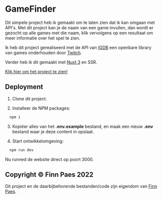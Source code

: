 
# GameFinder

Dit simpele project heb ik gemaakt om te laten zien dat ik kan omgaan met API's. Met dit project kan je de naam van een game invullen, dan wordt er gezocht op alle games met die naam, klik vervolgens op een resultaat om meer informatie over het spel te zien.

Ik heb dit project gerealiseerd met de API van [IGDB](https://www.igdb.com/) een openbare library van games onderhouden door [Twitch](https://www.twitch.tv/).

Verder heb ik dit gemaakt met [Nuxt 3](https://v3.nuxtjs.org/) en SSR.


[Klik hier om het project te zien!](https://gamefinder.finnpaes.nl)




## Deployment

1. Clone dit project.

2. Installeer de NPM packages:

```bash
  npm i
```

3. Kopiëer alles van het **.env.example** bestand, en maak een nieuw **.env** bestand waar je deze content in opslaat.

3. Start ontwikkelomgeving:

```bash
  npm run dev
```

Nu runned de website direct op poort 3000.
## Copyright © Finn Paes 2022

Dit project en de daarbijbehorende bestanden/code zijn eigendom van [Finn Paes](https://finnpaes.nl/).